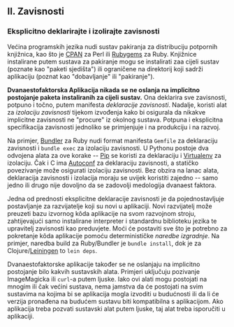 ## II. Zavisnosti
### Eksplicitno deklarirajte i izolirajte zavisnosti

Većina programskih jezika nudi sustav pakiranja za distribuciju potpornih knjižnica, kao što je [CPAN](https://www.cpan.org/) za Perl ili [Rubygems](https://rubygems.org/) za Ruby. Knjižnice instalirane putem sustava za pakiranje mogu se instalirati zaa cijeli sustav (poznate kao "paketi sjedišta") ili ograničene na direktorij koji sadrži aplikaciju (poznat kao "dobavljanje" ili "pakiranje").

**Dvanaestofaktorska Aplikacija nikada se ne oslanja na implicitno postojanje paketa instaliranih za cijeli sustav.** Ona deklarira sve zavisnosti, potpuno i točno, putem manifesta *deklaracije zavisnosti*. Nadalje, koristi alat za *izolaciju zavisnosti* tijekom izvođenja kako bi osigurala da nikakve implicitne zavisnosti ne "procure" iz okolnog sustava. Potpuna i eksplicitna specifikacija zavisnosti jednoliko se primjenjuje i na produkciju i na razvoj.

Na primjer, [Bundler](https://bundler.io/) za Ruby nudi format manifesta `Gemfile` za deklaraciju zavisnosti i `bundle exec` za izolaciju zavisnosti. U Pythonu postoje dva odvojena alata za ove korake -- [Pip](https://pip.pypa.io/) se koristi za deklaraciju i [Virtualenv](https://virtualenv.pypa.io/) za izolaciju. Čak i C ima [Autoconf](https://www.gnu.org/software/autoconf/) za deklaraciju zavisnosti, a statičko povezivanje može osigurati izolaciju zavisnosti. Bez obzira na lanac alata, deklaracija zavisnosti i izolacija moraju se uvijek koristiti zajedno -- samo jedno ili drugo nije dovoljno da se zadovolji medologija dvanaest faktora.

Jedna od prednosti eksplicitne deklaracije zavisnosti je da pojednostavljuje postavljanje za razvijatelje koji su novi u aplikaciji. Novi razvijatelj može preuzeti bazu izvornog kôda aplikacije na svom razvojnom stroju, zahtijevajući samo instalirane interpreter i standardnu biblioteku jezika te upravitelj zavisnosti kao preduvjete. Moći će postaviti sve što je potrebno za pokretanje kôda aplikacije pomoću determinističke *naredbe izgradnje*. Na primjer, naredba build za Ruby/Bundler je `bundle install`, dok je za Clojure/[Leiningen](https://github.com/technomancy/leiningen#readme) to `lein deps`.

Dvanaestofaktorske aplikacije također se ne oslanjaju na implicitno postojanje bilo kakvih sustavskih alata. Primjeri uključuju pozivanje ImageMagicka ili `curl`-a putem ljuske. Iako ovi alati mogu postojati na mnogim ili čak većini sustava, nema jamstva da će postojati na svim sustavima na kojima bi se aplikacija mogla izvoditi u budućnosti ili da li će verzija pronađena na budućem sustavu biti kompatibilna s aplikacijom. Ako aplikacija treba pozvati sustavski alat putem ljuske, taj alat treba isporučiti u aplikaciji.
